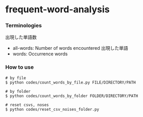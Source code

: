 # frequent-word-analysis

### Terminologies
出現した単語数
- all-words: Number of words encountered
出現した単語
- words: Occurrence words


### How to use
```
# by file
$ python codes/count_words_by_file.py FILE/DIRECTORY/PATH

# by folder
$ python codes/count_words_by_folder FOLDER/DIRECTORY/PATH

# reset csvs, noses
$ python codes/reset_csv_noises_folder.py
```